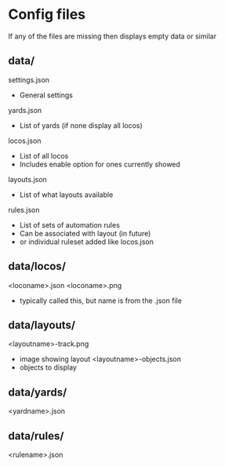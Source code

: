 # Config files

If any of the files are missing then displays empty data or similar

## data/

settings.json 
* General settings

yards.json
* List of yards (if none display all locos)

locos.json
* List of all locos
* Includes enable option for ones currently showed

layouts.json
* List of what layouts available

rules.json
* List of sets of automation rules
* Can be associated with layout (in future)
* or individual ruleset added like locos.json

## data/locos/
&lt;loconame&gt;.json
&lt;loconame&gt;.png  
* typically called this, but name is from the .json file

## data/layouts/
&lt;layoutname&gt;-track.png 
* image showing layout
&lt;layoutname&gt;-objects.json
* objects to display

## data/yards/
&lt;yardname&gt;.json

## data/rules/
&lt;rulename&gt;.json